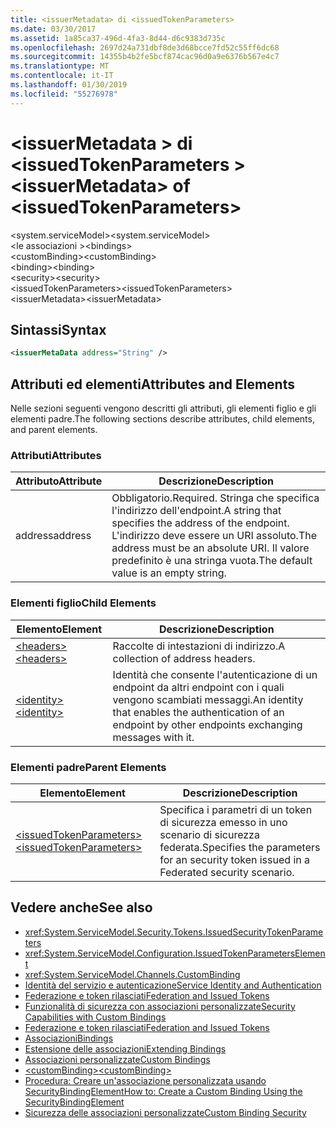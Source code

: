 ```yaml
---
title: <issuerMetadata> di <issuedTokenParameters>
ms.date: 03/30/2017
ms.assetid: 1a85ca37-496d-4fa3-8d44-d6c9383d735c
ms.openlocfilehash: 2697d24a731dbf8de3d68bcce7fd52c55ff6dc68
ms.sourcegitcommit: 14355b4b2fe5bcf874cac96d0a9e6376b567e4c7
ms.translationtype: MT
ms.contentlocale: it-IT
ms.lasthandoff: 01/30/2019
ms.locfileid: "55276978"
---
```

# <a name="issuermetadata-of-issuedtokenparameters"></a><span data-ttu-id="8b247-102">\<issuerMetadata > di \<issuedTokenParameters ></span><span class="sxs-lookup"><span data-stu-id="8b247-102">\<issuerMetadata> of \<issuedTokenParameters></span></span>
<span data-ttu-id="8b247-103">\<system.serviceModel></span><span class="sxs-lookup"><span data-stu-id="8b247-103">\<system.serviceModel></span></span>  
<span data-ttu-id="8b247-104">\<le associazioni ></span><span class="sxs-lookup"><span data-stu-id="8b247-104">\<bindings></span></span>  
<span data-ttu-id="8b247-105">\<customBinding></span><span class="sxs-lookup"><span data-stu-id="8b247-105">\<customBinding></span></span>  
<span data-ttu-id="8b247-106">\<binding></span><span class="sxs-lookup"><span data-stu-id="8b247-106">\<binding></span></span>  
<span data-ttu-id="8b247-107">\<security></span><span class="sxs-lookup"><span data-stu-id="8b247-107">\<security></span></span>  
<span data-ttu-id="8b247-108">\<issuedTokenParameters></span><span class="sxs-lookup"><span data-stu-id="8b247-108">\<issuedTokenParameters></span></span>  
<span data-ttu-id="8b247-109">\<issuerMetadata></span><span class="sxs-lookup"><span data-stu-id="8b247-109">\<issuerMetadata></span></span>  
  
## <a name="syntax"></a><span data-ttu-id="8b247-110">Sintassi</span><span class="sxs-lookup"><span data-stu-id="8b247-110">Syntax</span></span>  
  
```xml  
<issuerMetaData address="String" />
```  
  
## <a name="attributes-and-elements"></a><span data-ttu-id="8b247-111">Attributi ed elementi</span><span class="sxs-lookup"><span data-stu-id="8b247-111">Attributes and Elements</span></span>  
 <span data-ttu-id="8b247-112">Nelle sezioni seguenti vengono descritti gli attributi, gli elementi figlio e gli elementi padre.</span><span class="sxs-lookup"><span data-stu-id="8b247-112">The following sections describe attributes, child elements, and parent elements.</span></span>  
  
### <a name="attributes"></a><span data-ttu-id="8b247-113">Attributi</span><span class="sxs-lookup"><span data-stu-id="8b247-113">Attributes</span></span>  
  
|<span data-ttu-id="8b247-114">Attributo</span><span class="sxs-lookup"><span data-stu-id="8b247-114">Attribute</span></span>|<span data-ttu-id="8b247-115">Descrizione</span><span class="sxs-lookup"><span data-stu-id="8b247-115">Description</span></span>|  
|---------------|-----------------|  
|<span data-ttu-id="8b247-116">address</span><span class="sxs-lookup"><span data-stu-id="8b247-116">address</span></span>|<span data-ttu-id="8b247-117">Obbligatorio.</span><span class="sxs-lookup"><span data-stu-id="8b247-117">Required.</span></span> <span data-ttu-id="8b247-118">Stringa che specifica l'indirizzo dell'endpoint.</span><span class="sxs-lookup"><span data-stu-id="8b247-118">A string that specifies the address of the endpoint.</span></span> <span data-ttu-id="8b247-119">L'indirizzo deve essere un URI assoluto.</span><span class="sxs-lookup"><span data-stu-id="8b247-119">The address must be an absolute URI.</span></span> <span data-ttu-id="8b247-120">Il valore predefinito è una stringa vuota.</span><span class="sxs-lookup"><span data-stu-id="8b247-120">The default value is an empty string.</span></span>|  
  
### <a name="child-elements"></a><span data-ttu-id="8b247-121">Elementi figlio</span><span class="sxs-lookup"><span data-stu-id="8b247-121">Child Elements</span></span>  
  
|<span data-ttu-id="8b247-122">Elemento</span><span class="sxs-lookup"><span data-stu-id="8b247-122">Element</span></span>|<span data-ttu-id="8b247-123">Descrizione</span><span class="sxs-lookup"><span data-stu-id="8b247-123">Description</span></span>|  
|-------------|-----------------|  
|[<span data-ttu-id="8b247-124">\<headers></span><span class="sxs-lookup"><span data-stu-id="8b247-124">\<headers></span></span>](../../../../../docs/framework/configure-apps/file-schema/wcf/headers-element.md)|<span data-ttu-id="8b247-125">Raccolte di intestazioni di indirizzo.</span><span class="sxs-lookup"><span data-stu-id="8b247-125">A collection of address headers.</span></span>|  
|[<span data-ttu-id="8b247-126">\<identity></span><span class="sxs-lookup"><span data-stu-id="8b247-126">\<identity></span></span>](../../../../../docs/framework/configure-apps/file-schema/wcf/identity.md)|<span data-ttu-id="8b247-127">Identità che consente l'autenticazione di un endpoint da altri endpoint con i quali vengono scambiati messaggi.</span><span class="sxs-lookup"><span data-stu-id="8b247-127">An identity that enables the authentication of an endpoint by other endpoints exchanging messages with it.</span></span>|  
  
### <a name="parent-elements"></a><span data-ttu-id="8b247-128">Elementi padre</span><span class="sxs-lookup"><span data-stu-id="8b247-128">Parent Elements</span></span>  
  
|<span data-ttu-id="8b247-129">Elemento</span><span class="sxs-lookup"><span data-stu-id="8b247-129">Element</span></span>|<span data-ttu-id="8b247-130">Descrizione</span><span class="sxs-lookup"><span data-stu-id="8b247-130">Description</span></span>|  
|-------------|-----------------|  
|[<span data-ttu-id="8b247-131">\<issuedTokenParameters></span><span class="sxs-lookup"><span data-stu-id="8b247-131">\<issuedTokenParameters></span></span>](../../../../../docs/framework/configure-apps/file-schema/wcf/issuedtokenparameters.md)|<span data-ttu-id="8b247-132">Specifica i parametri di un token di sicurezza emesso in uno scenario di sicurezza federata.</span><span class="sxs-lookup"><span data-stu-id="8b247-132">Specifies the parameters for an security token issued in a Federated security scenario.</span></span>|  
  
## <a name="see-also"></a><span data-ttu-id="8b247-133">Vedere anche</span><span class="sxs-lookup"><span data-stu-id="8b247-133">See also</span></span>
- <xref:System.ServiceModel.Security.Tokens.IssuedSecurityTokenParameters>
- <xref:System.ServiceModel.Configuration.IssuedTokenParametersElement>
- <xref:System.ServiceModel.Channels.CustomBinding>
- [<span data-ttu-id="8b247-134">Identità del servizio e autenticazione</span><span class="sxs-lookup"><span data-stu-id="8b247-134">Service Identity and Authentication</span></span>](../../../../../docs/framework/wcf/feature-details/service-identity-and-authentication.md)
- [<span data-ttu-id="8b247-135">Federazione e token rilasciati</span><span class="sxs-lookup"><span data-stu-id="8b247-135">Federation and Issued Tokens</span></span>](../../../../../docs/framework/wcf/feature-details/federation-and-issued-tokens.md)
- [<span data-ttu-id="8b247-136">Funzionalità di sicurezza con associazioni personalizzate</span><span class="sxs-lookup"><span data-stu-id="8b247-136">Security Capabilities with Custom Bindings</span></span>](../../../../../docs/framework/wcf/feature-details/security-capabilities-with-custom-bindings.md)
- [<span data-ttu-id="8b247-137">Federazione e token rilasciati</span><span class="sxs-lookup"><span data-stu-id="8b247-137">Federation and Issued Tokens</span></span>](../../../../../docs/framework/wcf/feature-details/federation-and-issued-tokens.md)
- [<span data-ttu-id="8b247-138">Associazioni</span><span class="sxs-lookup"><span data-stu-id="8b247-138">Bindings</span></span>](../../../../../docs/framework/wcf/bindings.md)
- [<span data-ttu-id="8b247-139">Estensione delle associazioni</span><span class="sxs-lookup"><span data-stu-id="8b247-139">Extending Bindings</span></span>](../../../../../docs/framework/wcf/extending/extending-bindings.md)
- [<span data-ttu-id="8b247-140">Associazioni personalizzate</span><span class="sxs-lookup"><span data-stu-id="8b247-140">Custom Bindings</span></span>](../../../../../docs/framework/wcf/extending/custom-bindings.md)
- [<span data-ttu-id="8b247-141">\<customBinding></span><span class="sxs-lookup"><span data-stu-id="8b247-141">\<customBinding></span></span>](../../../../../docs/framework/configure-apps/file-schema/wcf/custombinding.md)
- [<span data-ttu-id="8b247-142">Procedura: Creare un'associazione personalizzata usando SecurityBindingElement</span><span class="sxs-lookup"><span data-stu-id="8b247-142">How to: Create a Custom Binding Using the SecurityBindingElement</span></span>](../../../../../docs/framework/wcf/feature-details/how-to-create-a-custom-binding-using-the-securitybindingelement.md)
- [<span data-ttu-id="8b247-143">Sicurezza delle associazioni personalizzate</span><span class="sxs-lookup"><span data-stu-id="8b247-143">Custom Binding Security</span></span>](../../../../../docs/framework/wcf/samples/custom-binding-security.md)
